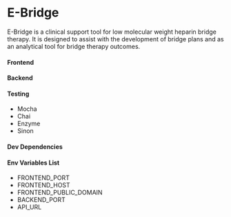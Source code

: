 # E-Bridge
E-Bridge is a clinical support tool for low molecular weight heparin bridge therapy. It is designed to assist with the development of bridge plans and as an analytical tool for bridge therapy outcomes.

#### Frontend

#### Backend

#### Testing
* Mocha
* Chai
* Enzyme
* Sinon

#### Dev Dependencies

#### Env Variables List
* FRONTEND_PORT
* FRONTEND_HOST
* FRONTEND_PUBLIC_DOMAIN
* BACKEND_PORT
* API_URL

